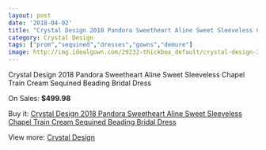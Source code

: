 ```yaml
---
layout: post
date: '2018-04-02'
title: "Crystal Design 2018 Pandora Sweetheart Aline Sweet Sleeveless Chapel Train Cream Sequined Beading Bridal Dress"
category: Crystal Design
tags: ["prom","sequined","dresses","gowns","demure"]
image: http://img.idealgown.com/29232-thickbox_default/crystal-design-2018-pandora-sweetheart-aline-sweet-sleeveless-chapel-train-cream-sequined-beading-bridal-dress.jpg
---
```

Crystal Design 2018 Pandora Sweetheart Aline Sweet Sleeveless Chapel Train Cream Sequined Beading Bridal Dress

On Sales: **$499.98**
<a href="https://www.idealgown.com/en/crystal-design/11059-crystal-design-2018-pandora-sweetheart-aline-sweet-sleeveless-chapel-train-cream-sequined-beading-bridal-dress.html"><amp-img layout="responsive" width="600" height="600" src="//img.idealgown.com/29232-thickbox_default/crystal-design-2018-pandora-sweetheart-aline-sweet-sleeveless-chapel-train-cream-sequined-beading-bridal-dress.jpg" alt="Crystal Design 2018 Pandora Sweetheart Aline Sweet Sleeveless Chapel Train Cream Sequined Beading Bridal Dress 0" /></a>
<a href="https://www.idealgown.com/en/crystal-design/11059-crystal-design-2018-pandora-sweetheart-aline-sweet-sleeveless-chapel-train-cream-sequined-beading-bridal-dress.html"><amp-img layout="responsive" width="600" height="600" src="//img.idealgown.com/29235-thickbox_default/crystal-design-2018-pandora-sweetheart-aline-sweet-sleeveless-chapel-train-cream-sequined-beading-bridal-dress.jpg" alt="Crystal Design 2018 Pandora Sweetheart Aline Sweet Sleeveless Chapel Train Cream Sequined Beading Bridal Dress 1" /></a>
<a href="https://www.idealgown.com/en/crystal-design/11059-crystal-design-2018-pandora-sweetheart-aline-sweet-sleeveless-chapel-train-cream-sequined-beading-bridal-dress.html"><amp-img layout="responsive" width="600" height="600" src="//img.idealgown.com/29234-thickbox_default/crystal-design-2018-pandora-sweetheart-aline-sweet-sleeveless-chapel-train-cream-sequined-beading-bridal-dress.jpg" alt="Crystal Design 2018 Pandora Sweetheart Aline Sweet Sleeveless Chapel Train Cream Sequined Beading Bridal Dress 2" /></a>
<a href="https://www.idealgown.com/en/crystal-design/11059-crystal-design-2018-pandora-sweetheart-aline-sweet-sleeveless-chapel-train-cream-sequined-beading-bridal-dress.html"><amp-img layout="responsive" width="600" height="600" src="//img.idealgown.com/29233-thickbox_default/crystal-design-2018-pandora-sweetheart-aline-sweet-sleeveless-chapel-train-cream-sequined-beading-bridal-dress.jpg" alt="Crystal Design 2018 Pandora Sweetheart Aline Sweet Sleeveless Chapel Train Cream Sequined Beading Bridal Dress 3" /></a>

Buy it: [Crystal Design 2018 Pandora Sweetheart Aline Sweet Sleeveless Chapel Train Cream Sequined Beading Bridal Dress](https://www.idealgown.com/en/crystal-design/11059-crystal-design-2018-pandora-sweetheart-aline-sweet-sleeveless-chapel-train-cream-sequined-beading-bridal-dress.html "Crystal Design 2018 Pandora Sweetheart Aline Sweet Sleeveless Chapel Train Cream Sequined Beading Bridal Dress")

View more: [Crystal Design](https://www.idealgown.com/en/178-crystal-design "Crystal Design")